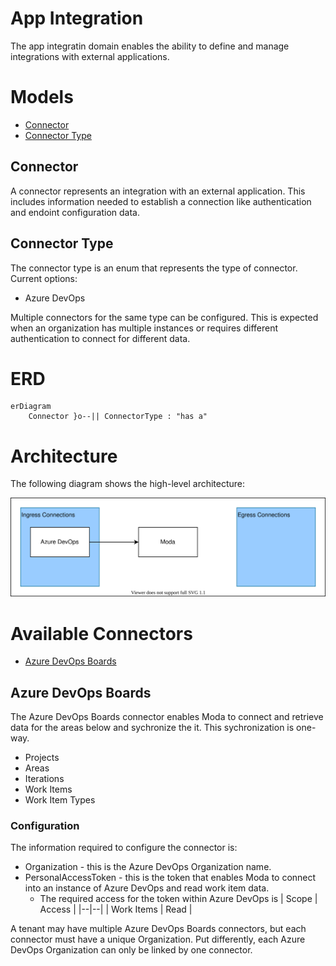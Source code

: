 # App Integration
The app integratin domain enables the ability to define and manage integrations with external applications.

# Models
- [Connector](#connector)
- [Connector Type](#connector-type)

## Connector
A connector represents an integration with an external application.  This includes information needed to establish a connection like authentication and endoint configuration data.

## Connector Type
The connector type is an enum that represents the type of connector.  Current options:
- Azure DevOps

Multiple connectors for the same type can be configured.  This is expected when an organization has multiple instances or requires different authentication to connect for different data.


# ERD
```mermaid
erDiagram
    Connector }o--|| ConnectorType : "has a"
```


# Architecture
The following diagram shows the high-level architecture:

![architecture](./app-integration-architecture.drawio.svg)

# Available Connectors
- [Azure DevOps Boards](#azure-devops-boards)

## Azure DevOps Boards
The Azure DevOps Boards connector enables Moda to connect and retrieve data for the areas below and sychronize the it.  This sychronization is one-way.
- Projects
- Areas
- Iterations
- Work Items
- Work Item Types

### Configuration
The information required to configure the connector is:
- Organization - this is the Azure DevOps Organization name.
- PersonalAccessToken - this is the token that enables Moda to connect into an instance of Azure DevOps and read work item data.
  - The required access for the token within Azure DevOps is
    | Scope | Access |
    |--|--|
    | Work Items | Read |

A tenant may have multiple Azure DevOps Boards connectors, but each connector must have a unique Organization.  Put differently, each Azure DevOps Organization can only be linked by one connector.